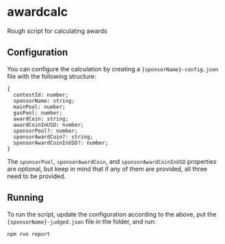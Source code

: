 # awardcalc

Rough script for calculating awards

## Configuration

You can configure the calculation by creating a `{sponsorName}-config.json` file with the following structure:

```
{
  contestId: number;
  sponsorName: string;
  mainPool: number;
  gasPool: number;
  awardCoin: string;
  awardCoinInUSD: number;
  sponsorPool?: number;
  sponsorAwardCoin?: string;
  sponsorAwardCoinInUSD?: number;
}
```

The `sponsorPool`, `sponsorAwardCoin`, and `sponsorAwardCoinInUSD` properties are optional, but keep in mind that if any of them are provided, all three need to be provided.

## Running

To run the script, update the configuration according to the above, put the `{sponsorName}-judged.json` file in the folder, and run:

```
npm run report
```
